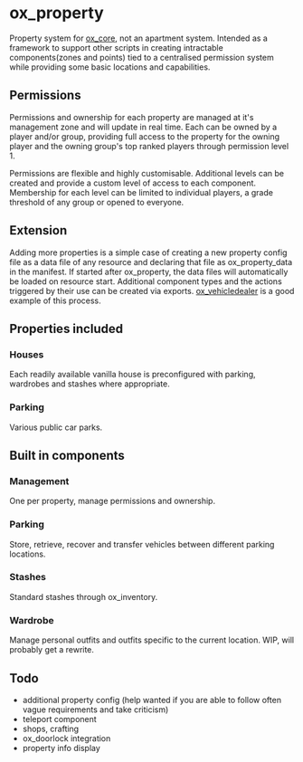 # ox_property

Property system for [ox_core](https://github.com/overextended/ox_core), not an apartment system. Intended as a framework to support other scripts in creating intractable components(zones and points) tied to a centralised permission system while providing some basic locations and capabilities.

## Permissions

Permissions and ownership for each property are managed at it's  management zone and will update in real time. Each can be owned by a player and/or group, providing full access to the property for the owning player and the owning group's top ranked players through permission level 1.

Permissions are flexible and highly customisable. Additional levels can be created and provide a custom level of access to each component. Membership for each level can be limited to individual players, a grade threshold of any group or opened to everyone.

## Extension

Adding more properties is a simple case of creating a new property config file as a data file of any resource and declaring that file as ox_property_data in the manifest. If started after ox_property, the data files will automatically be loaded on resource start. Additional component types and the actions triggered by their use can be created via exports. [ox_vehicledealer](https://github.com/overextended/ox_vehicledealer) is a good example of this process.

## Properties included

### Houses

Each readily available vanilla house is preconfigured with parking, wardrobes and stashes where appropriate.

### Parking

Various public car parks.

## Built in components

### Management

One per property, manage permissions and ownership.

### Parking

Store, retrieve, recover and transfer vehicles between different parking locations.

### Stashes

Standard stashes through ox_inventory.

### Wardrobe

Manage personal outfits and outfits specific to the current location. WIP, will probably get a rewrite.

## Todo

- additional property config (help wanted if you are able to follow often vague requirements and take criticism)
- teleport component
- shops, crafting
- ox_doorlock integration
- property info display
